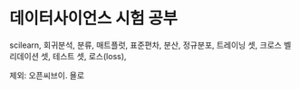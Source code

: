 # 데이터사이언스 시험 공부



scilearn, 회귀분석, 분류, 매트플럿, 표준편차, 분산, 정규분포, 트레이닝 셋, 크로스 벨리데이션 셋, 테스트 셋, 로스(loss), 

제외: 오픈씨브이. 욜로